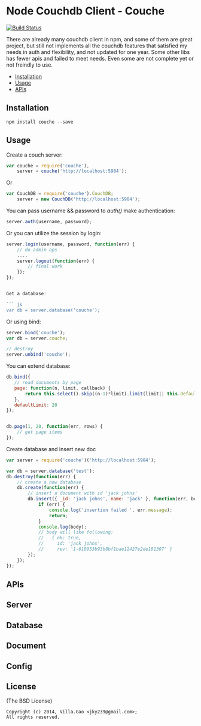 # Node Couchdb Client - Couche

[![Build Status](https://travis-ci.org/villadora/node-couchdb.png)](https://travis-ci.org/villadora/node-couchdb)

There are already many couchdb client in npm, and some of them are great project, but still not implements all the couchdb features that satisfied my needs in auth and flexibility, and not updated for one year. Some other libs has fewer apis and failed to meet needs. Even some are not complete yet or not freindly to use. 

- [Installation](#installation)
- [Usage](#usage)
- [APIs](#apis)

## Installation

    npm install couche --save

## Usage

Create a couch server:

``` js
var couche = require('couche'),
    server = couche('http://localhost:5984');
```

Or

``` js
var CouchDB = require('couche').CouchDB;
    server = new CouchDB('http://localhost:5984');
```

You can pass username && password to _auth()_ make authentication:

``` js
server.auth(username, password);
```

Or you can utilize the session by login:

``` js
server.login(username, password, function(err) {
    // do admin ops
    ....
    server.logout(function(err) {
        // final work
    });
});


Get a database:

``` js
var db = server.database('couche');
```

Or using bind:

``` js
server.bind('couche');
var db = server.couche;

// destroy
server.unbind('couche');
```

You can extend database:

``` js
db.bind({
   // read documents by page
   page: function(n, limit, callback) {
       return this.select().skip((n-1)*limit).limit(limit|| this.defaultLimit).exec(callback);
   },
   defaultLimit: 20
});


db.page(1, 20, function(err, rows) {
    // get page items
});
```


Create database and insert new doc

``` js
var server = require('couche')('http://localhost:5984');

var db = server.database('test');
db.destroy(function(err) {
    // create a new database
    db.create(function(err) {
        // insert a document with id 'jack johns'
        db.insert({ _id: 'jack johns', name: 'jack' }, function(err, body) {
            if (err) {
                console.log('insertion failed ', err.message);
                return;
            }
            console.log(body);
            // body will like following:
            //   { ok: true,
            //     id: 'jack johns',
            //     rev: '1-610953b93b8bf1bae12427e2de181307' }
        });
    });
});
```

## APIs

## Server


## Database


## Document


## Config



## License

(The BSD License)

    Copyright (c) 2014, Villa.Gao <jky239@gmail.com>;
    All rights reserved.
